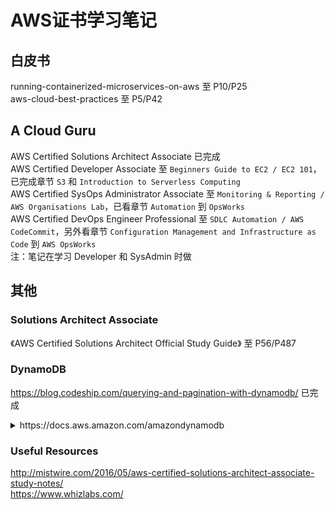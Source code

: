 # AWS证书学习笔记

## 白皮书
running-containerized-microservices-on-aws 至 P10/P25  
aws-cloud-best-practices 至 P5/P42  

## A Cloud Guru
AWS Certified Solutions Architect Associate 已完成  
AWS Certified Developer Associate 至 `Beginners Guide to EC2 / EC2 101`，已完成章节 `S3` 和 `Introduction to Serverless Computing`  
AWS Certified SysOps Administrator Associate 至 `Monitoring & Reporting / AWS Organisations Lab`，已看章节 `Automation` 到 `OpsWorks`  
AWS Certified DevOps Engineer Professional 至 `SDLC Automation / AWS CodeCommit`，另外看章节 `Configuration Management and Infrastructure as Code` 到 `AWS OpsWorks`  
注：笔记在学习 Developer 和 SysAdmin 时做  

## 其他
### Solutions Architect Associate
《AWS Certified Solutions Architect Official Study Guide》 至 P56/P487
### DynamoDB
https://blog.codeship.com/querying-and-pagination-with-dynamodb/ 已完成  
<details>
    <summary>https://docs.aws.amazon.com/amazondynamodb</summary>
    https://docs.aws.amazon.com/amazondynamodb/latest/APIReference/API_Scan.html 已完成  
</details>

### Useful Resources
http://mistwire.com/2016/05/aws-certified-solutions-architect-associate-study-notes/  
https://www.whizlabs.com/  
